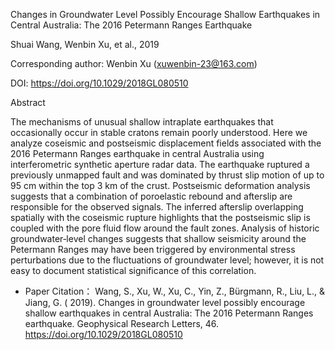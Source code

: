 Changes in Groundwater Level Possibly Encourage Shallow Earthquakes in Central Australia: The 2016 Petermann Ranges Earthquake

Shuai Wang, Wenbin Xu, et al., 2019

Corresponding author: Wenbin Xu (xuwenbin-23@163.com)

DOI: https://doi.org/10.1029/2018GL080510

Abstract

The mechanisms of unusual shallow intraplate earthquakes that occasionally occur in stable cratons remain poorly understood. Here we analyze coseismic and postseismic displacement fields associated with the 2016 Petermann Ranges earthquake in central Australia using interferometric synthetic aperture radar data. The earthquake ruptured a previously unmapped fault and was dominated by thrust slip motion of up to 95 cm within the top 3 km of the crust. Postseismic deformation analysis suggests that a combination of poroelastic rebound and afterslip are responsible for the observed signals. The inferred afterslip overlapping spatially with the coseismic rupture highlights that the postseismic slip is coupled with the pore fluid flow around the fault zones. Analysis of historic groundwater‐level changes suggests that shallow seismicity around the Petermann Ranges may have been triggered by environmental stress perturbations due to the fluctuations of groundwater level; however, it is not easy to document statistical significance of this correlation.

* Paper Citation： 
Wang, S., Xu, W., Xu, C., Yin, Z., Bürgmann, R., Liu, L., & Jiang, G. ( 2019). Changes in groundwater level possibly encourage shallow earthquakes in central Australia: The 2016 Petermann Ranges earthquake. Geophysical Research Letters, 46. https://doi.org/10.1029/2018GL080510
